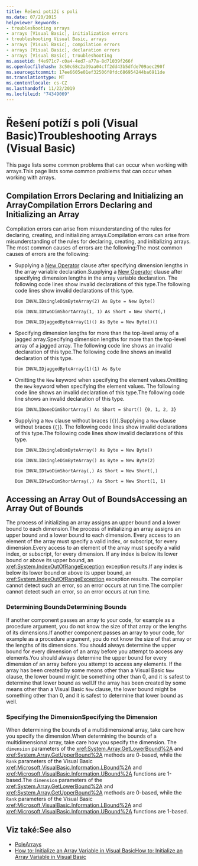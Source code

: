 ```yaml
---
title: Řešení potíží s poli
ms.date: 07/20/2015
helpviewer_keywords:
- troubleshooting arrays
- arrays [Visual Basic], initialization errors
- troubleshooting Visual Basic, arrays
- arrays [Visual Basic], compilation errors
- arrays [Visual Basic], declaration errors
- arrays [Visual Basic], troubleshooting
ms.assetid: f4e971c7-c0a4-4ed7-a77a-8d71039f266f
ms.openlocfilehash: 3c50c68c2a39aa04cff2dd43b5dfde709aec290f
ms.sourcegitcommit: 17ee6605e01ef32506f8fdc686954244ba6911de
ms.translationtype: MT
ms.contentlocale: cs-CZ
ms.lasthandoff: 11/22/2019
ms.locfileid: "74349069"
---
```

# <a name="troubleshooting-arrays-visual-basic"></a><span data-ttu-id="8c607-102">Řešení potíží s poli (Visual Basic)</span><span class="sxs-lookup"><span data-stu-id="8c607-102">Troubleshooting Arrays (Visual Basic)</span></span>
<span data-ttu-id="8c607-103">This page lists some common problems that can occur when working with arrays.</span><span class="sxs-lookup"><span data-stu-id="8c607-103">This page lists some common problems that can occur when working with arrays.</span></span>  
  
## <a name="compilation-errors-declaring-and-initializing-an-array"></a><span data-ttu-id="8c607-104">Compilation Errors Declaring and Initializing an Array</span><span class="sxs-lookup"><span data-stu-id="8c607-104">Compilation Errors Declaring and Initializing an Array</span></span>  
 <span data-ttu-id="8c607-105">Compilation errors can arise from misunderstanding of the rules for declaring, creating, and initializing arrays.</span><span class="sxs-lookup"><span data-stu-id="8c607-105">Compilation errors can arise from misunderstanding of the rules for declaring, creating, and initializing arrays.</span></span> <span data-ttu-id="8c607-106">The most common causes of errors are the following:</span><span class="sxs-lookup"><span data-stu-id="8c607-106">The most common causes of errors are the following:</span></span>  
  
- <span data-ttu-id="8c607-107">Supplying a [New Operator](../../../../visual-basic/language-reference/operators/new-operator.md) clause after specifying dimension lengths in the array variable declaration.</span><span class="sxs-lookup"><span data-stu-id="8c607-107">Supplying a [New Operator](../../../../visual-basic/language-reference/operators/new-operator.md) clause after specifying dimension lengths in the array variable declaration.</span></span> <span data-ttu-id="8c607-108">The following code lines show invalid declarations of this type.</span><span class="sxs-lookup"><span data-stu-id="8c607-108">The following code lines show invalid declarations of this type.</span></span>  
  
     `Dim INVALIDsingleDimByteArray(2) As Byte = New Byte()`  
  
     `Dim INVALIDtwoDimShortArray(1, 1) As Short = New Short(,)`  
  
     `Dim INVALIDjaggedByteArray(1)() As Byte = New Byte()()`  
  
- <span data-ttu-id="8c607-109">Specifying dimension lengths for more than the top-level array of a jagged array.</span><span class="sxs-lookup"><span data-stu-id="8c607-109">Specifying dimension lengths for more than the top-level array of a jagged array.</span></span> <span data-ttu-id="8c607-110">The following code line shows an invalid declaration of this type.</span><span class="sxs-lookup"><span data-stu-id="8c607-110">The following code line shows an invalid declaration of this type.</span></span>  
  
     `Dim INVALIDjaggedByteArray(1)(1) As Byte`  
  
- <span data-ttu-id="8c607-111">Omitting the `New` keyword when specifying the element values.</span><span class="sxs-lookup"><span data-stu-id="8c607-111">Omitting the `New` keyword when specifying the element values.</span></span> <span data-ttu-id="8c607-112">The following code line shows an invalid declaration of this type.</span><span class="sxs-lookup"><span data-stu-id="8c607-112">The following code line shows an invalid declaration of this type.</span></span>  
  
     `Dim INVALIDoneDimShortArray() As Short = Short() {0, 1, 2, 3}`  
  
- <span data-ttu-id="8c607-113">Supplying a `New` clause without braces (`{}`).</span><span class="sxs-lookup"><span data-stu-id="8c607-113">Supplying a `New` clause without braces (`{}`).</span></span> <span data-ttu-id="8c607-114">The following code lines show invalid declarations of this type.</span><span class="sxs-lookup"><span data-stu-id="8c607-114">The following code lines show invalid declarations of this type.</span></span>  
  
     `Dim INVALIDsingleDimByteArray() As Byte = New Byte()`  
  
     `Dim INVALIDsingleDimByteArray() As Byte = New Byte(2)`  
  
     `Dim INVALIDtwoDimShortArray(,) As Short = New Short(,)`  
  
     `Dim INVALIDtwoDimShortArray(,) As Short = New Short(1, 1)`  
  
## <a name="accessing-an-array-out-of-bounds"></a><span data-ttu-id="8c607-115">Accessing an Array Out of Bounds</span><span class="sxs-lookup"><span data-stu-id="8c607-115">Accessing an Array Out of Bounds</span></span>  
 <span data-ttu-id="8c607-116">The process of initializing an array assigns an upper bound and a lower bound to each dimension.</span><span class="sxs-lookup"><span data-stu-id="8c607-116">The process of initializing an array assigns an upper bound and a lower bound to each dimension.</span></span> <span data-ttu-id="8c607-117">Every access to an element of the array must specify a valid index, or subscript, for every dimension.</span><span class="sxs-lookup"><span data-stu-id="8c607-117">Every access to an element of the array must specify a valid index, or subscript, for every dimension.</span></span> <span data-ttu-id="8c607-118">If any index is below its lower bound or above its upper bound, an <xref:System.IndexOutOfRangeException> exception results.</span><span class="sxs-lookup"><span data-stu-id="8c607-118">If any index is below its lower bound or above its upper bound, an <xref:System.IndexOutOfRangeException> exception results.</span></span> <span data-ttu-id="8c607-119">The compiler cannot detect such an error, so an error occurs at run time.</span><span class="sxs-lookup"><span data-stu-id="8c607-119">The compiler cannot detect such an error, so an error occurs at run time.</span></span>  
  
### <a name="determining-bounds"></a><span data-ttu-id="8c607-120">Determining Bounds</span><span class="sxs-lookup"><span data-stu-id="8c607-120">Determining Bounds</span></span>  
 <span data-ttu-id="8c607-121">If another component passes an array to your code, for example as a procedure argument, you do not know the size of that array or the lengths of its dimensions.</span><span class="sxs-lookup"><span data-stu-id="8c607-121">If another component passes an array to your code, for example as a procedure argument, you do not know the size of that array or the lengths of its dimensions.</span></span> <span data-ttu-id="8c607-122">You should always determine the upper bound for every dimension of an array before you attempt to access any elements.</span><span class="sxs-lookup"><span data-stu-id="8c607-122">You should always determine the upper bound for every dimension of an array before you attempt to access any elements.</span></span> <span data-ttu-id="8c607-123">If the array has been created by some means other than a Visual Basic `New` clause, the lower bound might be something other than 0, and it is safest to determine that lower bound as well.</span><span class="sxs-lookup"><span data-stu-id="8c607-123">If the array has been created by some means other than a Visual Basic `New` clause, the lower bound might be something other than 0, and it is safest to determine that lower bound as well.</span></span>  
  
### <a name="specifying-the-dimension"></a><span data-ttu-id="8c607-124">Specifying the Dimension</span><span class="sxs-lookup"><span data-stu-id="8c607-124">Specifying the Dimension</span></span>  
 <span data-ttu-id="8c607-125">When determining the bounds of a multidimensional array, take care how you specify the dimension.</span><span class="sxs-lookup"><span data-stu-id="8c607-125">When determining the bounds of a multidimensional array, take care how you specify the dimension.</span></span> <span data-ttu-id="8c607-126">The `dimension` parameters of the <xref:System.Array.GetLowerBound%2A> and <xref:System.Array.GetUpperBound%2A> methods are 0-based, while the `Rank` parameters of the Visual Basic <xref:Microsoft.VisualBasic.Information.LBound%2A> and <xref:Microsoft.VisualBasic.Information.UBound%2A> functions are 1-based.</span><span class="sxs-lookup"><span data-stu-id="8c607-126">The `dimension` parameters of the <xref:System.Array.GetLowerBound%2A> and <xref:System.Array.GetUpperBound%2A> methods are 0-based, while the `Rank` parameters of the Visual Basic <xref:Microsoft.VisualBasic.Information.LBound%2A> and <xref:Microsoft.VisualBasic.Information.UBound%2A> functions are 1-based.</span></span>  
  
## <a name="see-also"></a><span data-ttu-id="8c607-127">Viz také:</span><span class="sxs-lookup"><span data-stu-id="8c607-127">See also</span></span>

- [<span data-ttu-id="8c607-128">Pole</span><span class="sxs-lookup"><span data-stu-id="8c607-128">Arrays</span></span>](../../../../visual-basic/programming-guide/language-features/arrays/index.md)
- [<span data-ttu-id="8c607-129">How to: Initialize an Array Variable in Visual Basic</span><span class="sxs-lookup"><span data-stu-id="8c607-129">How to: Initialize an Array Variable in Visual Basic</span></span>](../../../../visual-basic/programming-guide/language-features/arrays/how-to-initialize-an-array-variable.md)
